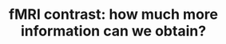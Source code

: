 ---
title: "fMRI contrast: how much more information can we obtain?"
project_id: 
conf_date: 2000-09-06
conference_id: ""
presenters:
   - peter_bandettini
summary: "<p>Workshop on understanding BOLD phenomena, Chapel Hill, NC</p>"
file: /assets/presentations/T95.ppt
filename: T95.ppt
layout: presentation
---